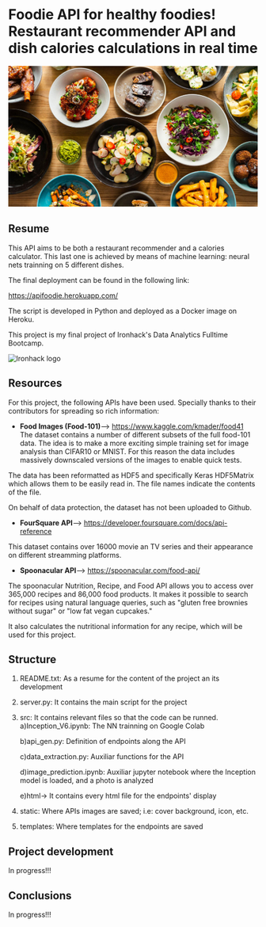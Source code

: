 # Foodie API for healthy foodies! Restaurant recommender API and dish calories calculations in real time

![foods](./static/fondo.jpg)

## Resume

This API aims to be both a restaurant recommender and a calories calculator. This last one is achieved by means of machine learning: neural nets trainning on 5 different dishes.

The final deployment can be found in the following link:

https://apifoodie.herokuapp.com/

The script is developed in Python and deployed as a Docker image on Heroku.

This project is my final project of Ironhack's Data Analytics Fulltime Bootcamp.

![Ironhack logo](https://www.fundacionuniversia.net/wp-content/uploads/2017/09/ironhack_logo.jpg)


## Resources
For this project, the following APIs have been used. Specially thanks to their contributors for spreading so rich information:

* **Food Images (Food-101)**--> https://www.kaggle.com/kmader/food41
The dataset contains a number of different subsets of the full food-101 data. The idea is to make a more exciting simple training set for image analysis than CIFAR10 or MNIST. For this reason the data includes massively downscaled versions of the images to enable quick tests. 

The data has been reformatted as HDF5 and specifically Keras HDF5Matrix which allows them to be easily read in. The file names indicate the contents of the file. 

On behalf of data protection, the dataset has not been uploaded to Github.

* **FourSquare API**--> https://developer.foursquare.com/docs/api-reference

This dataset contains over 16000 movie an TV series and their appearance on different streamming platforms.


* **Spoonacular API**--> https://spoonacular.com/food-api/

The spoonacular Nutrition, Recipe, and Food API allows you to access over 365,000 recipes and 86,000 food products. It makes it possible to search for recipes using natural language queries, such as "gluten free brownies without sugar" or "low fat vegan cupcakes." 

It also calculates the nutritional information for any recipe, which will be used for this project.



## Structure

1) README.txt: As a resume for the content of the project an its development

2) server.py: It contains the main script for the project

3) src: It contains relevant files so that the code can be runned. 
    a)Inception_V6.ipynb: The NN trainning on Google Colab

    b)api_gen.py: Definition of endpoints along the API

    c)data_extraction.py: Auxiliar functions for the API

    d)image_prediction.ipynb: Auxiliar jupyter notebook where the Inception model is loaded, and a photo is analyzed

    e)html-> It contains every html file for the endpoints' display

4) static: Where APIs images are saved; i.e: cover background, icon, etc.

5) templates: Where templates for the endpoints are saved


## Project development

In progress!!!


## Conclusions



In progress!!!
   